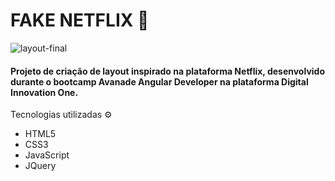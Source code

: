 # FAKE NETFLIX :movie_camera:

![layout-final](https://media.giphy.com/media/Gy1p3Qq5ZX6qZm3xhx/giphy.gif)

#### Projeto de criação de layout inspirado na plataforma Netflix, desenvolvido durante o bootcamp Avanade Angular Developer na plataforma Digital Innovation One.

Tecnologias utilizadas​ :gear:

- HTML5
- CSS3
- JavaScript
- JQuery
